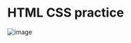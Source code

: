 # HTML CSS practice
![image](https://user-images.githubusercontent.com/97035194/154835827-576d501d-7a0f-4972-8ed5-6958fd98f92f.png)
